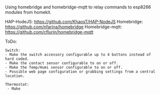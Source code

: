 Using homebridge and homebridge-mqtt to relay commands to esp8266 modules from homekit.

HAP-HodeJS: https://github.com/KhaosT/HAP-NodeJS
Homebridge: https://github.com/nfarina/homebridge
Homebridge-mqtt: https://github.com/cflurin/homebridge-mqtt

ToDo:

	Switch:
	- Make the switch accessory configurable up to 4 buttons instead of hard coded.
	- Make the contact sensor configurable to on or off.
	- Make the Temp/Humi sensor configurable to on or off.
	- Possible web page configuration or grabbing settings from a central location.
	
	Thermostat:
	 - Make